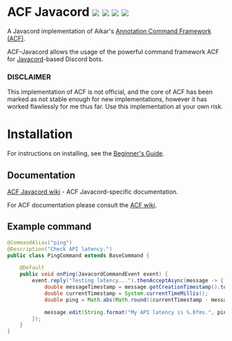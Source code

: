 
# ACF Javacord ![](https://img.shields.io/badge/version-v0.3-blue?style=flat-square) [![](https://img.shields.io/badge/acf-v0.5.1--SNAPSHOT-blue?style=flat-square)](https://github.com/aikar/commands) [![](https://img.shields.io/badge/javacord-v3.5.0-blue?style=flat-square)](https://github.com/Javacord/Javacord) ![](https://img.shields.io/github/license/Greenadine/acf-javacord?style=flat-square)
A Javacord implementation of Aikar's [Annotation Command Framework (ACF)](https://github.com/aikar/commands).

ACF-Javacord allows the usage of the powerful command framework ACF for [Javacord](https://github.com/Javacord/Javacord)-based Discord bots.

### DISCLAIMER
This implementation of ACF is not official, and the core of ACF has been marked as not stable enough for new implementations, however it has worked flawlessly for me thus far. Use this implementation at your own risk.

# Installation
For instructions on installing, see the [Beginner's Guide](https://github.com/Greenadine/acf-javacord/wiki/Beginner's-Guide).

## Documentation
[ACF Javacord wiki](https://github.com/Greenadine/acf-javacord/wiki) - ACF Javacord-specific documentation.

For ACF documentation please consult the [ACF wiki](https://github.com/aikar/commands/wiki).

## Example command
```java
@CommandAlias("ping")
@Description("Check API latency.")
public class PingCommand extends BaseCommand {

    @Default
    public void onPing(JavacordCommandEvent event) {
        event.reply("Testing latency...").thenAcceptAsync(message -> {
            double messageTimestamp = message.getCreationTimestamp().toEpochMilli();
            double currentTimestamp = System.currentTimeMillis();
            double ping = Math.abs(Math.round((currentTimestamp - messageTimestamp) / 100));

            message.edit(String.format("My API latency is %.0fms.", ping));
        });
    }
}
```
